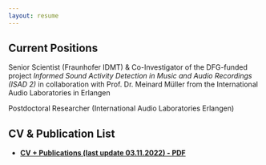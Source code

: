 ```yaml
---
layout: resume
---
```

## Current Positions

Senior Scientist (Fraunhofer IDMT) & Co-Investigator of the DFG-funded project *Informed Sound Activity Detection in Music and Audio Recordings (ISAD 2)* in collaboration with Prof. Dr. Meinard Müller from the International Audio Laboratories in Erlangen

Postdoctoral Researcher (International Audio Laboratories Erlangen)

## CV & Publication List

* [**CV + Publications (last update 03.11.2022) - PDF**](cv_jakob_abesser_221202.pdf)

<!-- ### Footer

Last updated: Aug 2022 -->


